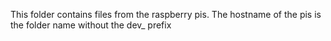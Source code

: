 This folder contains files from the raspberry pis. The hostname of the pis is the folder name without the dev_ prefix

